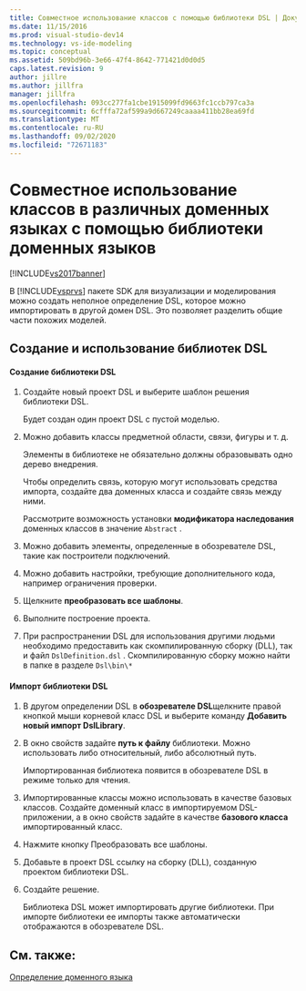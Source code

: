 ```yaml
---
title: Совместное использование классов с помощью библиотеки DSL | Документация Майкрософт
ms.date: 11/15/2016
ms.prod: visual-studio-dev14
ms.technology: vs-ide-modeling
ms.topic: conceptual
ms.assetid: 509bd96b-3e66-47f4-8642-771421d0d0d5
caps.latest.revision: 9
author: jillre
ms.author: jillfra
manager: jillfra
ms.openlocfilehash: 093cc277fa1cbe1915099fd9663fc1ccb797ca3a
ms.sourcegitcommit: 6cfffa72af599a9d667249caaaa411bb28ea69fd
ms.translationtype: MT
ms.contentlocale: ru-RU
ms.lasthandoff: 09/02/2020
ms.locfileid: "72671183"
---
```

# <a name="sharing-classes-between-dsls-by-using-a-dsl-library"></a>Совместное использование классов в различных доменных языках с помощью библиотеки доменных языков
[!INCLUDE[vs2017banner](../includes/vs2017banner.md)]

В [!INCLUDE[vsprvs](../includes/vsprvs-md.md)] пакете SDK для визуализации и моделирования можно создать неполное определение DSL, которое можно импортировать в другой домен DSL. Это позволяет разделить общие части похожих моделей.

## <a name="creating-and-using-dsl-libraries"></a>Создание и использование библиотек DSL

#### <a name="to-create-a-dsl-library"></a>Создание библиотеки DSL

1. Создайте новый проект DSL и выберите шаблон решения библиотеки DSL.

     Будет создан один проект DSL с пустой моделью.

2. Можно добавить классы предметной области, связи, фигуры и т. д.

     Элементы в библиотеке не обязательно должны образовывать одно дерево внедрения.

     Чтобы определить связь, которую могут использовать средства импорта, создайте два доменных класса и создайте связь между ними.

     Рассмотрите возможность установки **модификатора наследования** доменных классов в значение `Abstract` .

3. Можно добавить элементы, определенные в обозревателе DSL, такие как построители подключений.

4. Можно добавить настройки, требующие дополнительного кода, например ограничения проверки.

5. Щелкните **преобразовать все шаблоны**.

6. Выполните построение проекта.

7. При распространении DSL для использования другими людьми необходимо предоставить как скомпилированную сборку (DLL), так и файл `DslDefinition.dsl` . Скомпилированную сборку можно найти в папке в разделе `Dsl\bin\*`

#### <a name="to-import-a-dsl-library"></a>Импорт библиотеки DSL

1. В другом определении DSL в **обозревателе DSL**щелкните правой кнопкой мыши корневой класс DSL и выберите команду **Добавить новый импорт DslLibrary**.

2. В окно свойств задайте **путь к файлу** библиотеки. Можно использовать либо относительный, либо абсолютный путь.

    Импортированная библиотека появится в обозревателе DSL в режиме только для чтения.

3. Импортированные классы можно использовать в качестве базовых классов. Создайте доменный класс в импортируемом DSL-приложении, а в окно свойств задайте в качестве **базового класса** импортированный класс.

4. Нажмите кнопку Преобразовать все шаблоны.

5. Добавьте в проект DSL ссылку на сборку (DLL), созданную проектом библиотеки DSL.

6. Создайте решение.

   Библиотека DSL может импортировать другие библиотеки. При импорте библиотеки ее импорты также автоматически отображаются в обозревателе DSL.

## <a name="see-also"></a>См. также:
 [Определение доменного языка](../modeling/how-to-define-a-domain-specific-language.md)
